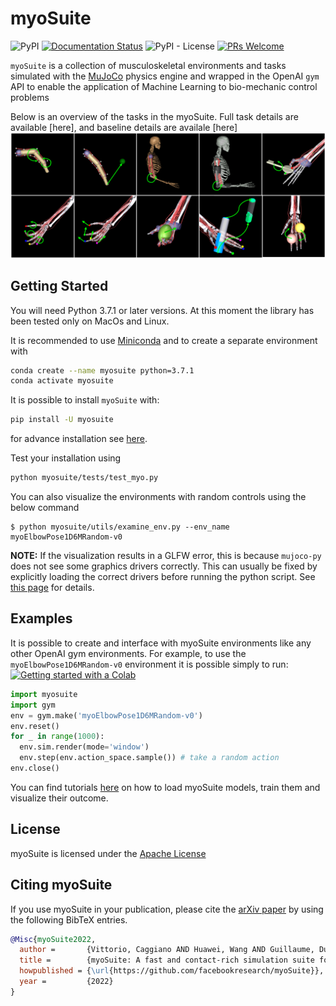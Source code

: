 <!-- =================================================
# Copyright (c) Facebook, Inc. and its affiliates
Authors  :: Vikash Kumar (vikashplus@gmail.com), Vittorio Caggiano (caggiano@gmail.com)
================================================= -->

# myoSuite
![PyPI](https://img.shields.io/pypi/v/myosuite)
[![Documentation Status](https://readthedocs.org/projects/myosuite/badge/?version=latest)](https://myosuite.readthedocs.io/en/latest/?badge=latest)
![PyPI - License](https://img.shields.io/pypi/l/myosuite)
[![PRs Welcome](https://img.shields.io/badge/PRs-welcome-brightgreen.svg)](https://github.com/facebookresearch/myosuite/blob/main/docs/CONTRIBUTING.md)

`myoSuite` is a collection of musculoskeletal environments and tasks simulated with the [MuJoCo](http://www.mujoco.org/) physics engine and wrapped in the OpenAI ``gym`` API to enable the application of Machine Learning to bio-mechanic control problems


Below is an overview of the tasks in the myoSuite. Full task details are available [here], and baseline details are availale [here]
<img width="1240" alt="TasksALL" src="./docs/source/images/myoSuite_All.png">


## Getting Started
You will need Python 3.7.1 or later versions. At this moment the library has been tested only on MacOs and Linux.

It is recommended to use [Miniconda](https://docs.conda.io/en/latest/miniconda.html#latest-miniconda-installer-links) and to create a separate environment with 
``` bash
conda create --name myosuite python=3.7.1
conda activate myosuite
```

It is possible to install `myoSuite` with:
``` bash
pip install -U myosuite
```
for advance installation see [here](setup/README.md).

Test your installation using
``` bash
python myosuite/tests/test_myo.py
```

You can also visualize the environments with random controls using the below command
```
$ python myosuite/utils/examine_env.py --env_name myoElbowPose1D6MRandom-v0
```
**NOTE:** If the visualization results in a GLFW error, this is because `mujoco-py` does not see some graphics drivers correctly. This can usually be fixed by explicitly loading the correct drivers before running the python script. See [this page](setup/README.md#known-issues) for details.

## Examples
It is possible to create and interface with myoSuite environments like any other OpenAI gym environments. For example, to use the `myoElbowPose1D6MRandom-v0` environment it is possible simply to run: [![Getting started with a Colab](https://colab.research.google.com/assets/colab-badge.svg)](https://colab.research.google.com/drive/1YFqvzspGoKTWmWcFzgWYEAxq7CQpki2G?usp=sharing)


```python
import myosuite
import gym
env = gym.make('myoElbowPose1D6MRandom-v0')
env.reset()
for _ in range(1000):
  env.sim.render(mode='window')
  env.step(env.action_space.sample()) # take a random action
env.close()
```

You can find tutorials [here](https://github.com/facebookresearch/myosuite/tree/main/docs/source/tutorials#tutorials) on how to load myoSuite models, train them and visualize their outcome.

## License

myoSuite is licensed under the [Apache License](LICENSE)

## Citing myoSuite

If you use myoSuite in your publication, please cite the [arXiv paper](www) by using the following BibTeX entries.

```BibTeX
@Misc{myoSuite2022,
  author =       {Vittorio, Caggiano AND Huawei, Wang AND Guillaume, Durandau AND Massimo, Sartori AND Vikash, Kumar},
  title =        {myoSuite: A fast and contact-rich simulation suite for musculoskeletal motor control},
  howpublished = {\url{https://github.com/facebookresearch/myoSuite}},
  year =         {2022}
}
```

